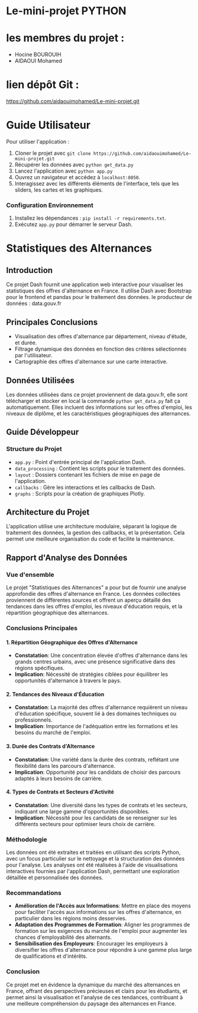 # Le-mini-projet PYTHON


# les membres du projet :  
- Hocine BOUROUIH     
- AIDAOUI Mohamed    


# lien dépôt Git :
https://github.com/aidaouimohamed/Le-mini-projet.git   


# Guide Utilisateur
Pour utiliser l'application : 
1. Cloner le projet avec `git clone https://github.com/aidaouimohamed/Le-mini-projet.git`
2. Récupérer les données avec `python get_data.py`
3. Lancez l'application avec `python app.py`
4. Ouvrez un navigateur et accédez à `localhost:8050`.
5. Interagissez avec les différents éléments de l'interface, tels que les sliders, les cartes et les graphiques.


### Configuration Environnement

1. Installez les dépendances : `pip install -r requirements.txt`.
2. Exécutez `app.py` pour démarrer le serveur Dash.


# Statistiques des Alternances

## Introduction

Ce projet Dash fournit une application web interactive pour visualiser les statistiques des offres d'alternance en France. Il utilise Dash avec Bootstrap pour le frontend et pandas pour le traitement des données.
le producteur de données : data.gouv.fr

## Principales Conclusions

- Visualisation des offres d'alternance par département, niveau d'étude, et durée.
- Filtrage dynamique des données en fonction des critères sélectionnés par l'utilisateur.
- Cartographie des offres d'alternance sur une carte interactive.

## Données Utilisées

Les données utilisées dans ce projet proviennent de data.gouv.fr, elle sont télécharger et stocker en local la commande `python get_data.py` fait ça automatiquement. Elles incluent des informations sur les offres d'emploi, les niveaux de diplôme, et les caractéristiques géographiques des alternances.


## Guide Développeur

### Structure du Projet

- `app.py` : Point d'entrée principal de l'application Dash.
- `data_processing` : Contient les scripts pour le traitement des données.
- `layout` : Dossiers contenant les fichiers de mise en page de l'application.
- `callbacks` : Gère les interactions et les callbacks de Dash.
- `graphs` : Scripts pour la création de graphiques Plotly.


## Architecture du Projet

L'application utilise une architecture modulaire, séparant la logique de traitement des données, la gestion des callbacks, et la présentation. Cela permet une meilleure organisation du code et facilite la maintenance.



## Rapport d'Analyse des Données

### Vue d'ensemble

Le projet "Statistiques des Alternances" a pour but de fournir une analyse approfondie des offres d'alternance en France. Les données collectées proviennent de différentes sources et offrent un aperçu détaillé des tendances dans les offres d'emploi, les niveaux d'éducation requis, et la répartition géographique des alternances.

### Conclusions Principales

#### 1. Répartition Géographique des Offres d'Alternance
- **Constatation**: Une concentration élevée d'offres d'alternance dans les grands centres urbains, avec une présence significative dans des régions spécifiques.
- **Implication**: Nécessité de stratégies ciblées pour équilibrer les opportunités d'alternance à travers le pays.

#### 2. Tendances des Niveaux d'Éducation
- **Constatation**: La majorité des offres d'alternance requièrent un niveau d'éducation spécifique, souvent lié à des domaines techniques ou professionnels.
- **Implication**: Importance de l'adéquation entre les formations et les besoins du marché de l'emploi.

#### 3. Durée des Contrats d'Alternance
- **Constatation**: Une variété dans la durée des contrats, reflétant une flexibilité dans les parcours d'alternance.
- **Implication**: Opportunité pour les candidats de choisir des parcours adaptés à leurs besoins de carrière.

#### 4. Types de Contrats et Secteurs d'Activité
- **Constatation**: Une diversité dans les types de contrats et les secteurs, indiquant une large gamme d'opportunités disponibles.
- **Implication**: Nécessité pour les candidats de se renseigner sur les différents secteurs pour optimiser leurs choix de carrière.

### Méthodologie

Les données ont été extraites et traitées en utilisant des scripts Python, avec un focus particulier sur le nettoyage et la structuration des données pour l'analyse. Les analyses ont été réalisées à l'aide de visualisations interactives fournies par l'application Dash, permettant une exploration détaillée et personnalisée des données.

### Recommandations

- **Amélioration de l'Accès aux Informations**: Mettre en place des moyens pour faciliter l'accès aux informations sur les offres d'alternance, en particulier dans les régions moins desservies.
- **Adaptation des Programmes de Formation**: Aligner les programmes de formation sur les exigences du marché de l'emploi pour augmenter les chances d'employabilité des alternants.
- **Sensibilisation des Employeurs**: Encourager les employeurs à diversifier les offres d'alternance pour répondre à une gamme plus large de qualifications et d'intérêts.

### Conclusion

Ce projet met en évidence la dynamique du marché des alternances en France, offrant des perspectives précieuses et clairs pour les étudiants, et permet ainsi la visualisation et l'analyse de ces tendances, contribuant à une meilleure compréhension du paysage des alternances en France.
